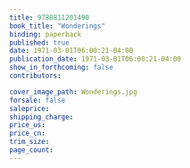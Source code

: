 ```yaml
---
title: 9780811201490
book_title: "Wonderings"
binding: paperback
published: true
date: 1971-03-01T06:00:21-04:00
publication_date: 1971-03-01T06:00:21-04:00
show_in_forthcoming: false
contributors:

cover_image_path: Wonderings.jpg
forsale: false
saleprice:
shipping_charge:
price_us:
price_cn:
trim_size:
page_count:
---
```


